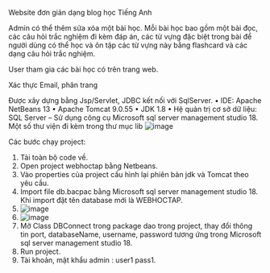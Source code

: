 Website đơn giản dạng blog học Tiếng Anh 


Admin có thể thêm sửa xóa một bài học. Mỗi bài học bao gồm một bài đọc, các câu hỏi trắc nghiệm đi kèm đáp án, các từ vựng đặc biệt trong bài để người dùng có thể học và ôn tập các từ vựng này bằng flashcard và các dạng câu hỏi trắc nghiệm.


User tham gia các bài học có trên trang web. 

Xác thực Email, phân trang

Được xây dựng bằng Jsp/Servlet, JDBC kết nối với SqlServer.
•	IDE: Apache NetBeans 13
•	Apache Tomcat 9.0.55
•	JDK 1.8
•	Hệ quản trị cơ sở dữ liệu: SQL Server – Sử dụng công cụ Microsoft sql server management studio 18.
Một số thư viện đi kèm trong thư mục lib
![image](https://github.com/NhanVDB21CN574/webhoctap/assets/91905987/79fed21c-5075-44bd-806f-a0fc59bc622f)

Các bước chạy project:
1. Tải toàn bộ code về.
2.	Open project webhoctap bằng Netbeans.
3.	Vào properties của project cấu hình lại phiên bản jdk và Tomcat theo yêu cầu. 
4.	Import file db.bacpac bằng Microsoft sql server management studio 18. Khi import đặt tên database mới là WEBHOCTAP.
5.	![image](https://github.com/NhanVDB21CN574/webhoctap/assets/91905987/2f270e35-0f92-4daf-a94b-181331a151bf)
6.	![image](https://github.com/NhanVDB21CN574/webhoctap/assets/91905987/741ccff1-5ff0-4981-854a-e7ffdb319a28)
7.	Mở Class DBConnect trong package dao trong project, thay đổi thông tin port, databaseName, username, password tương ứng trong Microsoft sql server management studio 18.
8.	Run project.
9.	Tài khoản, mật khẩu admin :  user1 pass1.
